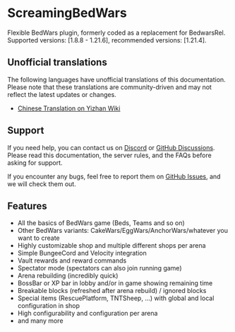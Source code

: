 # ScreamingBedWars

Flexible BedWars plugin, formerly coded as a replacement for BedwarsRel.  
Supported versions: \[1.8.8 - 1.21.6\], recommended versions: \[1.21.4\].

## Unofficial translations

The following languages have unofficial translations of this documentation. Please note that these translations are community-driven and may not reflect the latest updates or changes.

* [Chinese Translation on Yizhan Wiki](https://plugins.yizhan.wiki/ShortDoc/BedWars)

## Support

If you need help, you can contact us on [Discord](https://screamingsandals.org/discord) or [GitHub Discussions](https://github.com/ScreamingSandals/BedWars/discussions). Please read this documentation, the server rules, and the FAQs before asking for support.

If you encounter any bugs, feel free to report them on [GitHub Issues](https://github.com/ScreamingSandals/BedWars/issues), and we will check them out.

## Features

* All the basics of BedWars game (Beds, Teams and so on)
* Other BedWars variants: CakeWars/EggWars/AnchorWars/whatever you want to create
* Highly customizable shop and multiple different shops per arena
* Simple BungeeCord and Velocity integration
* Vault rewards and reward commands
* Spectator mode (spectators can also join running game)
* Arena rebuilding (incredibly quick)
* BossBar or XP bar in lobby and/or in game showing remaining time
* Breakable blocks (refreshed after arena rebuild) / ignored blocks
* Special items (RescuePlatform, TNTSheep, ...) with global and local configuration in shop
* High configurability and configuration per arena
* and many more